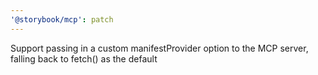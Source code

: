 ```yaml
---
'@storybook/mcp': patch
---
```


Support passing in a custom manifestProvider option to the MCP server, falling back to fetch() as the default
